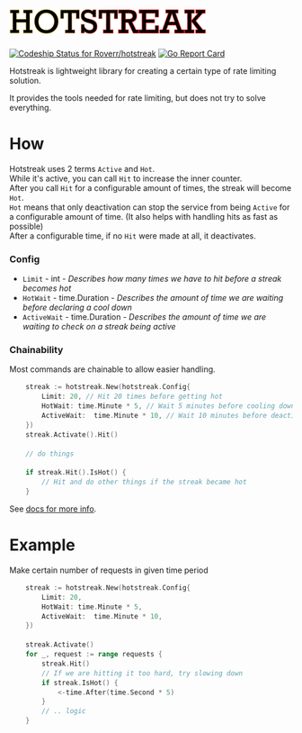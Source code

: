
# <img src="./hotstreak.png"/>
[ ![Codeship Status for Roverr/hotstreak](https://app.codeship.com/projects/498c53d0-c99b-0136-5bad-7e8852079539/status?branch=master)](https://app.codeship.com/projects/314997)
[![Go Report Card](https://goreportcard.com/badge/github.com/Roverr/hotstreak)](https://goreportcard.com/report/github.com/Roverr/hotstreak)


Hotstreak is lightweight library for creating a certain type of rate limiting solution.

It provides the tools needed for rate limiting, but does not try to solve everything.

# How

Hotstreak uses 2 terms `Active` and `Hot`. </br>
While it's active, you can call `Hit` to increase the inner counter.</br>
After you call `Hit` for a configurable amount of times, the streak will become `Hot`.</br>
`Hot` means that only deactivation can stop the service from being `Active` for a configurable amount of time. (It also helps with handling hits as fast as possible)</br>
After a configurable time, if no `Hit` were made at all, it deactivates. 

### Config
* `Limit`      - int           - _Describes how many times we have to hit before a streak becomes hot_
* `HotWait`    - time.Duration - _Describes the amount of time we are waiting before declaring a cool down_
* `ActiveWait` - time.Duration - _Describes the amount of time we are waiting to check on a streak being active_

### Chainability
Most commands are chainable to allow easier handling.
```go
    streak := hotstreak.New(hotstreak.Config{
        Limit: 20, // Hit 20 times before getting hot
        HotWait: time.Minute * 5, // Wait 5 minutes before cooling down
        ActiveWait:  time.Minute * 10, // Wait 10 minutes before deactivation
    })
    streak.Activate().Hit()

    // do things

    if streak.Hit().IsHot() {
        // Hit and do other things if the streak became hot
    }
```

See [docs for more info](https://godoc.org/github.com/Roverr/hotstreak).

# Example

Make certain number of requests in given time period
```go
    streak := hotstreak.New(hotstreak.Config{
        Limit: 20,
        HotWait: time.Minute * 5,
        ActiveWait:  time.Minute * 10,
    })

    streak.Activate()
    for _, request := range requests {
        streak.Hit()
        // If we are hitting it too hard, try slowing down
        if streak.IsHot() {
            <-time.After(time.Second * 5)
        }
        // .. logic
    }
```
